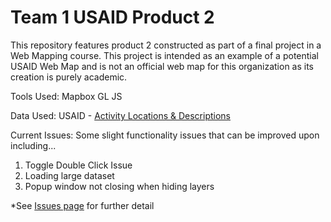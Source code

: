 # Team 1 USAID Product 2

This repository features product 2 constructed as part of a final project in a Web Mapping course. This project is intended as an example of a potential USAID Web Map and is not an official web map for this organization as its creation is purely academic.

Tools Used:
Mapbox GL JS

Data Used:
USAID - [Activity Locations & Descriptions](https://data.usaid.gov/Evaluation/USAID-Activity-Locations-Activity-Descriptions/jusn-k97d)

Current Issues:
Some slight functionality issues that can be improved upon including...
  1. Toggle Double Click Issue
  2. Loading large dataset
  3. Popup window not closing when hiding layers

*See [Issues page](https://github.com/cawilliams719/Team1-USAID/issues) for further detail
